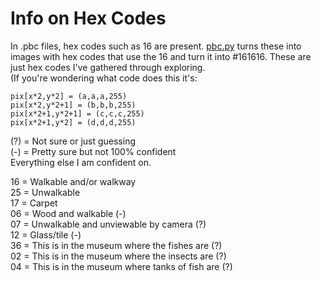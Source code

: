 # Info on Hex Codes

In .pbc files, hex codes such as 16 are present. [pbc.py](https://github.com/slyrp/ACNH/blob/main/pbc.py) turns these into images with hex codes that use the 16 and turn it into #161616. These are just hex codes I've gathered through exploring.
<br>
(If you're wondering what code does this it's:


```
pix[x*2,y*2] = (a,a,a,255)
pix[x*2,y*2+1] = (b,b,b,255)
pix[x*2+1,y*2+1] = (c,c,c,255)
pix[x*2+1,y*2] = (d,d,d,255)
```

(?) = Not sure or just guessing
<br>
(-) = Pretty sure but not 100% confident
<br>
Everything else I am confident on.


16 = Walkable and/or walkway
<br>
25 = Unwalkable
<br>
17 = Carpet
<br>
06 = Wood and walkable (-)
<br>
07 = Unwalkable and unviewable by camera (?)
<br>
12 = Glass/tile (-)
<br>
36 = This is in the museum where the fishes are (?)
<br>
02 = This is in the museum where the insects are (?)
<br>
04 = This is in the museum where tanks of fish are (?)
<br>
